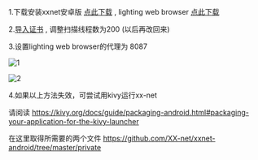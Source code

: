 1.下载安装xxnet安卓版 [点此下载](https://github.com/XX-net/xxnet-android/releases)  , lighting web browser [点此下载](https://github.com/candy2107/Lightning-Browser/releases/download/v4.5.0/Lightning_Web_Browser_ce94292a.apk) 

2.[导入证书](https://github.com/XX-net/XX-Net/wiki/GoAgent-Import-CA#android%E6%89%8B%E5%8A%A8%E5%AF%BC%E5%85%A5%E8%AF%81%E4%B9%A6) , 调整扫描线程数为200 (以后再改回来) 

3.设置lighting web browser的代理为 8087 

![1](https://4.bp.blogspot.com/-sb_0wQKYuMM/V1acFOfQcFI/AAAAAAAAFTM/1_YY8mrUojYwFr4HDDw4rfEGp8lO8qgRwCLcB/s1600/Screenshot_2016-06-07-14-06-21.jpg) 

![2](https://1.bp.blogspot.com/-I_xw0YFj6Eo/V1aclZ7UXVI/AAAAAAAAFTg/XhEzmsfVmtoIDgdShll-5SMkLihApluRwCLcB/s1600/Screenshot_2016-06-07-14-06-32.jpg) 

4.如果以上方法失效，可尝试用kivy运行xx-net 

请阅读
https://kivy.org/docs/guide/packaging-android.html#packaging-your-application-for-the-kivy-launcher

在这里取得所需要的两个文件
https://github.com/XX-net/xxnet-android/tree/master/private